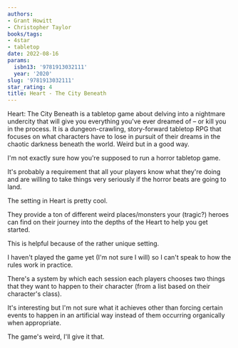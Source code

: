 ```yaml
---
authors:
- Grant Howitt
- Christopher Taylor
books/tags:
- 4star
- tabletop
date: 2022-08-16
params:
  isbn13: '9781913032111'
  year: '2020'
slug: '9781913032111'
star_rating: 4
title: Heart - The City Beneath
---
```


Heart: The City Beneath is a tabletop game about delving into a nightmare undercity that will give you everything you've ever dreamed of – or kill you in the process. It is a dungeon-crawling, story-forward tabletop RPG that focuses on what characters have to lose in pursuit of their dreams in the chaotic darkness beneath the world. Weird but in a good way.

<!--more-->

I'm not exactly sure how you're supposed to run a horror tabletop game.

It's probably a requirement that all your players know what they're doing and are willing to take things very seriously if the horror beats are going to land.

The setting in Heart is pretty cool.

They provide a ton of different weird places/monsters your (tragic?) heroes can find on their journey into the depths of the Heart to help you get started.

This is helpful because of the rather unique setting.

I haven't played the game yet (I'm not sure I will) so I can't speak to how the rules work in practice.

There's a system by which each session each players chooses two things that they want to happen to their character (from a list based on their character's class).

It's interesting but I'm not sure what it achieves other than forcing certain events to happen in an artificial way instead of them occurring organically when appropriate.

The game's weird, I'll give it that.